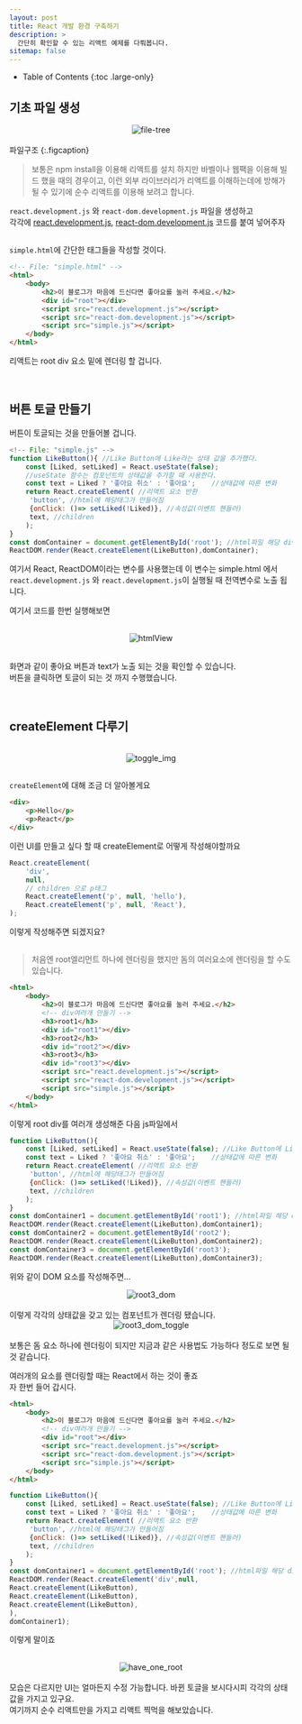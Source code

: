 ```yaml
---
layout: post
title: React 개발 환경 구축하기
description: >
  간단히 확인할 수 있는 리액트 예제를 다뤄봅니다.
sitemap: false
---
```

<style>
.img{
  text-align : center;
}
</style>

- Table of Contents
{:toc .large-only}

## 기초 파일 생성


<div class="img">
<img src="/assets/img/blog/file-tree.png" alt="file-tree">
</div><br>
파일구조
{:.figcaption}

 >보통은 npm install을 이용해 리액트를 설치 하지만 바벨이나 웹팩을 이용해 빌드 했을 때의 경우이고, 이런 외부 라이브러리가 리액트를 이해하는데에 방해가 될 수 있기에 순수 리액트를 이용해 보려고 합니다.

 <code>react.development.js</code> 와 <code>react-dom.development.js</code> 파일을 생성하고<br> 각각에 <a href="https://unpkg.com/react@16/umd/react.development.js">react.development.js</a>,
 <a href="https://unpkg.com/react-dom@16/umd/react-dom.development.js">react-dom.development.js</a> 코드를 붙여 넣어주자

<h2 class="h3 hr-bottom"></h2>

<code>simple.html</code>에 간단한 태그들을 작성할 것이다.

~~~html
<!-- File: "simple.html" -->
<html>
    <body>
        <h2>이 블로그가 마음에 드신다면 좋아요를 눌러 주세요.</h2>
        <div id="root"></div>
        <script src="react.development.js"></script>
        <script src="react-dom.development.js"></script>
        <script src="simple.js"></script>
    </body>
</html>
~~~
리액트는 root div 요소 밑에 렌더링 할 겁니다.

<br>

## 버튼 토글 만들기

버튼이 토글되는 것을 만들어볼 겁니다.
~~~js
<!-- File: "simple.js" -->
function LikeButton(){ //Like Button에 Like라는 상태 값을 추가했다.
    const [Liked, setLiked] = React.useState(false); 
    //useState 함수는 컴포넌트의 상태값을 추가할 때 사용한다.
    const text = Liked ? '좋아요 취소' : '좋아요';    //상태값에 따른 변화
    return React.createElement( //리액트 요소 반환
     'button', //html에 해당태그가 만들어짐
     {onClick: ()=> setLiked(!Liked)}, //속성값(이벤트 핸들러)
     text, //children
    );
}
const domContainer = document.getElementById('root'); //html파일 해당 div안에 렌더링
ReactDOM.render(React.createElement(LikeButton),domContainer);
~~~

여기서 React, ReactDOM이라는 변수를 사용했는데 이 변수는 simple.html 에서 <code>react.development.js</code> 와 <code>react.development.js</code>이 실행될 때 전역변수로 노출 됩니다.<br>

여기서 코드를 한번 실행해보면

<br>

<div class="img">
<img src="/assets/img/blog/htmlView.png" alt="htmlView">
</div>

<br>

화면과 같이 좋아요 버튼과 text가 노출 되는 것을 확인할 수 있습니다.<br>
버튼을 클릭하면 토글이 되는 것 까지 수행했습니다.

<br>

## createElement 다루기

<br>
<div class="img">
<img src="/assets/img/blog/toggle_img.png" alt="toggle_img">
</div>
<h2 class="h3 hr-bottom"></h2>
<code>createElement</code>에 대해 조금 더 알아볼게요

~~~html
<div>
    <p>Hello</p>
    <p>React</p>
</div>
~~~
이런 UI를 만들고 싶다 할 때 createElement로 어떻게 작성해야할까요

~~~js
React.createElement(
    'div',
    null,
    // children 으로 p태그
    React.createElement('p', null, 'hello'),
    React.createElement('p', null, 'React'),
);
~~~
이렇게 작성해주면 되겠지요?
<h2 class="h3 hr-bottom"></h2>

 >처음엔 root엘리먼트 하나에 렌더링을 했지만 돔의 여러요소에 렌더링을 할 수도 있습니다.

~~~html
<html>
    <body>
        <h2>이 블로그가 마음에 드신다면 좋아요를 눌러 주세요.</h2>
        <!-- div여러개 만들기 -->
        <h3>root1</h3>
        <div id="root1"></div>
        <h3>root2</h3>
        <div id="root2"></div>
        <h3>root3</h3>
        <div id="root3"></div>
        <script src="react.development.js"></script>
        <script src="react-dom.development.js"></script>
        <script src="simple.js"></script>
    </body>
</html>
~~~
이렇게 root div를 여러개 생성해준 다음 js파일에서

~~~js
function LikeButton(){
    const [Liked, setLiked] = React.useState(false); //Like Button에 Like라는 상태 값을 추가했다.
    const text = Liked ? '좋아요 취소' : '좋아요';    //상태값에 따른 변화
    return React.createElement( //리액트 요소 반환
     'button', //html에 해당태그가 만들어짐
     {onClick: ()=> setLiked(!Liked)}, //속성값(이벤트 핸들러)
     text, //children
    );
}
const domContainer1 = document.getElementById('root1'); //html파일 해당 div안에 렌더링
ReactDOM.render(React.createElement(LikeButton),domContainer1);
const domContainer2 = document.getElementById('root2');
ReactDOM.render(React.createElement(LikeButton),domContainer2);
const domContainer3 = document.getElementById('root3');
ReactDOM.render(React.createElement(LikeButton),domContainer3);
~~~

위와 같이 DOM 요소를 작성해주면...
<div class="img">
<img src="/assets/img/blog/root3_dom.png" alt="root3_dom">
</div>
<br>
이렇게 각각의 상태값을 갖고 있는 컴포넌트가 렌더링 됐습니다.
<div class="img">
<img src="/assets/img/blog/root3_dom_toggle.png" alt="root3_dom_toggle">
</div>
<br>
보통은 돔 요소 하나에 렌더링이 되지만 지금과 같은 사용법도 가능하다 정도로 보면 될 것 같습니다.

여러개의 요소를 렌더링할 때는 React에서 하는 것이 좋죠<br>
자 한번 들어 갑시다.

~~~html
<html>
    <body>
        <h2>이 블로그가 마음에 드신다면 좋아요를 눌러 주세요.</h2>
        <!-- div여러개 만들기 -->
        <div id="root"></div>
        <script src="react.development.js"></script>
        <script src="react-dom.development.js"></script>
        <script src="simple.js"></script>
    </body>
</html>
~~~

~~~js
function LikeButton(){
    const [Liked, setLiked] = React.useState(false); //Like Button에 Like라는 상태 값을 추가했다.
    const text = Liked ? '좋아요 취소' : '좋아요';    //상태값에 따른 변화
    return React.createElement( //리액트 요소 반환
     'button', //html에 해당태그가 만들어짐
     {onClick: ()=> setLiked(!Liked)}, //속성값(이벤트 핸들러)
     text, //children
    );
}
const domContainer1 = document.getElementById('root'); //html파일 해당 div안에 렌더링
ReactDOM.render(React.createElement('div',null,
React.createElement(LikeButton),
React.createElement(LikeButton),
React.createElement(LikeButton),
),
domContainer1);
~~~

이렇게 말이죠

<br>
<div class="img">
<img src="/assets/img/blog/0530one_root.png" alt="have_one_root">
</div>
<br>
모습은 다르지만 UI는 얼마든지 수정 가능합니다. 바뀐 토글을 보시다시피 각각의 상태 값을 가지고 있구요.<br>
여기까지 순수 리액트만을 가지고 리액트 찍먹을 해보았습니다.